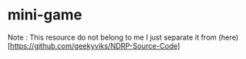 # mini-game

Note : This resource do not belong to me I just separate it from (here)[https://github.com/geekyviks/NDRP-Source-Code]
